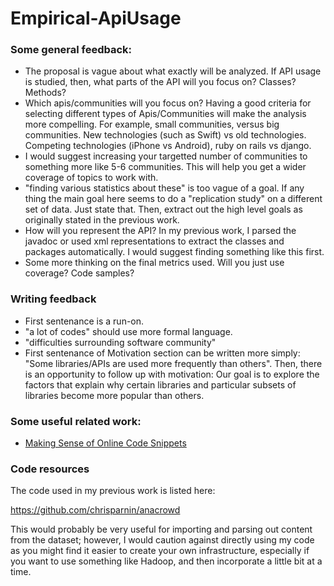 Empirical-ApiUsage
==================

### Some general feedback:

* The proposal is vague about what exactly will be analyzed.  If API usage is studied, then, what parts of the API will you focus on?  Classes?  Methods?
* Which apis/communities will you focus on?  Having a good criteria for selecting different types of Apis/Communities will make the analysis more compelling.  For example, small communities, versus big communities.  New technologies (such as Swift) vs old technologies.    Competing technologies (iPhone vs Android), ruby on rails vs django.
* I would suggest increasing your targetted number of communities to something more like 5-6 communities.  This will help you get a wider coverage of topics to work with.
* "finding various statistics about these" is too vague of a goal.  If any thing the main goal here seems to do a "replication study" on a different set of data.  Just state that.  Then, extract out the high level goals as originally stated in the previous work.
* How will you represent the API?  In my previous work, I parsed the javadoc or used xml representations to extract the classes and packages automatically.  I would suggest finding something like this first.
* Some more thinking on the final metrics used.  Will you just use coverage?  Code samples?

### Writing feedback

* First sentenance is a run-on.
* "a lot of codes" should use more formal language.
* "difficulties surrounding software community"
* First sentenance of Motivation section can be written more simply: "Some libraries/APIs are used more frequently than others".  Then, there is an opportunity to follow up with motivation: Our goal is to explore the factors that explain why certain libraries and particular subsets of libraries become more popular than others.


### Some useful related work:

* [Making Sense of Online Code Snippets](https://cs.uwaterloo.ca/~rtholmes/papers/msr_2013_subramanian.pdf)

### Code resources

The code used in my previous work is listed here:

https://github.com/chrisparnin/anacrowd

This would probably be very useful for importing and parsing out content from the dataset; however, I would caution against directly using my code as you might find it easier to create your own infrastructure, especially if you want to use something like Hadoop, and then incorporate a little bit at a time.
